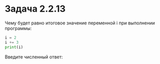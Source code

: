 # Задача 2.2.13

Чему будет равно итоговое значение переменной i при выполнении программы:

```python
i = 2
i += 3
print(i)
```

Введите численный ответ:
